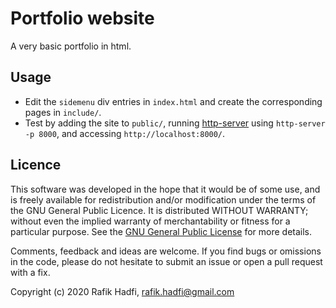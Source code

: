 # Portfolio website

A very basic portfolio in html.

## Usage

- Edit the `sidemenu` div entries in `index.html` and create the corresponding pages in `include/`.
- Test by adding the site to `public/`, running [http-server](https://github.com/indexzero/http-server) using `http-server -p 8000`, and accessing `http://localhost:8000/`.


## Licence
This software was developed in the hope that it would be of some use, and is freely available for redistribution and/or modification under the terms of the GNU General Public Licence. It is distributed WITHOUT WARRANTY; without even the implied warranty of merchantability or fitness for a particular purpose. See the [GNU General Public License](https://github.com/raviq/Genon/blob/master/LICENCE.md) for more details. 

Comments, feedback and ideas are welcome. If you find bugs or omissions in the code, please do not hesitate to submit an issue or open a pull request with a fix.

Copyright (c) 2020 Rafik Hadfi, rafik.hadfi@gmail.com

